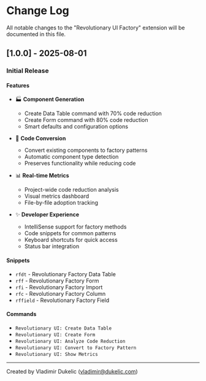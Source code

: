 # Change Log

All notable changes to the "Revolutionary UI Factory" extension will be documented in this file.

## [1.0.0] - 2025-08-01

### Initial Release

#### Features
- 🏭 **Component Generation**
  - Create Data Table command with 70% code reduction
  - Create Form command with 80% code reduction
  - Smart defaults and configuration options

- 🔄 **Code Conversion**
  - Convert existing components to factory patterns
  - Automatic component type detection
  - Preserves functionality while reducing code

- 📊 **Real-time Metrics**
  - Project-wide code reduction analysis
  - Visual metrics dashboard
  - File-by-file adoption tracking

- ✨ **Developer Experience**
  - IntelliSense support for factory methods
  - Code snippets for common patterns
  - Keyboard shortcuts for quick access
  - Status bar integration

#### Snippets
- `rfdt` - Revolutionary Factory Data Table
- `rff` - Revolutionary Factory Form
- `rfi` - Revolutionary Factory Import
- `rfc` - Revolutionary Factory Column
- `rffield` - Revolutionary Factory Field

#### Commands
- `Revolutionary UI: Create Data Table`
- `Revolutionary UI: Create Form`
- `Revolutionary UI: Analyze Code Reduction`
- `Revolutionary UI: Convert to Factory Pattern`
- `Revolutionary UI: Show Metrics`

---

Created by Vladimir Dukelic (vladimir@dukelic.com)